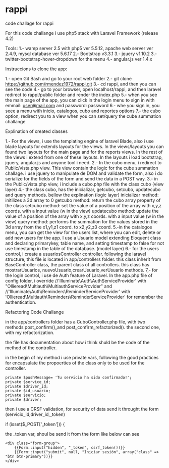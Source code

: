 # rappi
code challage for rappi

For this code challange i use php5 stack with Laravel Framework (release 4.2)

Tools:
1.- wamp server 2.5 with php5 ver 5.5.12, apache web server ver 2.4.9, mysql database ver 5.6.17
2.- Bootstrap v3.3.1
3.- jquery v1.10.2
3.- twitter-bootstrap-hover-dropdown for the menu
4.- angular.js ver 1.4.x

Instruccions to clone the app:

1.- open Git Bash and go to your root web folder
2.- git clone https://github.com/rmendez1972/rappi.git
3.- cd rappi, and then you can see the code
4.- go to your browser, open localhost/rappi, and then laravel redirect to rappi/public folder and render the index.php
5.- when you see the main page of the app, you can click in the login menu to sign in with emmail: user@mail.com and password: password
6.- whe you sign in, you seee a menu with inicio, catalogos, cubo and reportes options
7.- the cubo option, redirect you to a view when you can set/query the cube summation challange


Explination of created classes

1.- For the views, i use the templating engine of laravel Blade, also i use blade layouts for extends layouts for the views. In the views/layouts you can found two layouts for the main page and for the reports views. In the rest of the views i extend from one of these layouts. In the layouts i load bootstrap, jquery, angular.js and anyone tool i need.
2.- In the cubo menu, i redirect to Public/vista.php view. This view contain the logic for the cube summation challage.
i use jquery to manipulate de DOM and validate the form, also i do serialize for the fields of the form and send the data in a POST way.
3.- in the Public/vista.php view, i include a cubo.php file with the class cubo (view layer)
4.- the class cubo, has the inicializar, getcubo, setcubo, updatecubo and query methods. bellow the explination (logic layer)
	inicializar method: initilizes a 3d array to 0
	getcubo method: return the cubo array property of the class
	setcubo method: set the value of a position of the array with x,y,z coords. with a input value (w in the view)
	updatecubo method: update the value of a position of the array with x,y,z coords. with a input value (w in the view)
	query method: performs the summation for the values stored in the 3d array from the x1,y1,z1 coord. to x2,y2,z3 coord.
5.-in the catalogos menu, you can get the view for the users list, where you can edit, delete or add new users for the app. I use a Usuario model extending Eloquent class and declaring primarykey, table name, and setting timestamp to false for not use timestamp in the table of the database. (model layer)
6.- for the users control, i create a usuariosController controller. following the laravel structure, this file is located in app/controllers folder. this class inherit from BaseController class, the parent class of all controllers. this class has mostrarUsuarios, nuevoUsuario,crearUsuario,verUsuario methods.
7,- for the login control, i use de Auth feature of Laravel. In the app.php file of config folder, i override //'Illuminate\Auth\AuthServiceProvider' with "Ollieread\Multiauth\MultiauthServiceProvider" and //'Illuminate\Auth\Reminders\ReminderServiceProvider' with 'Ollieread\Multiauth\Reminders\ReminderServiceProvider' for remember the authentication.


Refactoring Code Challange

in the app/controllers folder has a CuboController.php file, with  two methods post_confirm()_and post_confirm_refactorized(). the second one, with my refactorization.

the file has documentation about how i think shuld be the code of the method of the controller.

in the begin of my method i use private vars, following the good practices for encapsulate the propoerties of the class only to be used for the controller.

	private $pushMessage= 'Tu servicio ha sido confirmado!';
    private $service_id;
    private $driver_id;
    private $id_usuario;
    private $servicio;
    private $driver;

then i use a CRSF validation, for security of data send it throught the form (servicio_id,driver_id,_token)

if (isset($_POST['_token']))
        {

the _token var, shoul be send it from the form like below can see

	<div class="form-group">
        {{Form::input("hidden", "_token", csrf_token())}}
        {{Form::input("submit", null, "Iniciar sesión", array("class" => "btn btn-primary"))}}
    </div>


